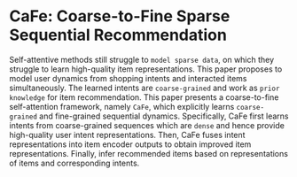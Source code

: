 # CaFe: Coarse-to-Fine Sparse Sequential Recommendation
Self-attentive methods still struggle to `model sparse data`, on which they struggle to learn high-quality item representations. 
This paper proposes to model user dynamics from shopping intents and interacted items simultaneously. The learned intents are `coarse-grained` and work as `prior knowledge` for item recommendation. 
This paper presents a coarse-to-fine self-attention framework, namely `CaFe`, which explicitly learns `coarse-grained` and fine-grained sequential dynamics. Specifically, CaFe first learns intents from coarse-grained sequences which are `dense` and hence provide high-quality user intent representations. Then, CaFe fuses intent representations into item encoder outputs to obtain improved item representations. 
Finally, infer recommended items based on representations of items and corresponding intents.
